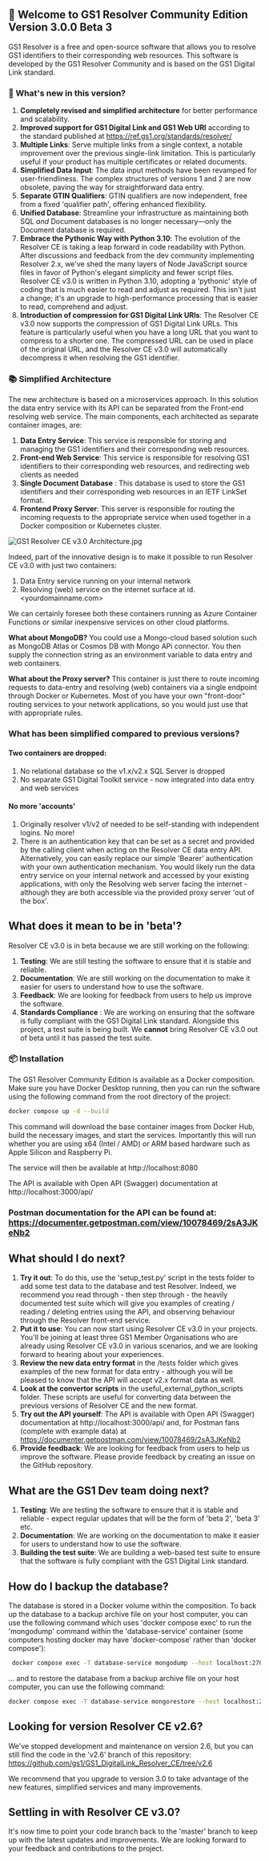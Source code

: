 ## 📢 Welcome to GS1 Resolver Community Edition Version 3.0.0 Beta 3

GS1 Resolver is a free and open-source software that allows you to resolve GS1 identifiers to their corresponding web resources. This software is developed by the GS1 Resolver Community and is based on the GS1 Digital Link standard.

### 🚀 What's new in this version?
1. **Completely revised and simplified architecture** for better performance and scalability.
2. **Improved support for GS1 Digital Link and GS1 Web URI** according to the standard published at https://ref.gs1.org/standards/resolver/
1. **Multiple Links**: Serve multiple links from a single context, a notable improvement over the previous single-link limitation. This is particularly useful if your product has multiple certificates or related documents.
2. **Simplified Data Input**: The data input methods have been revamped for user-friendliness. The complex structures of versions 1 and 2 are now obsolete, paving the way for straightforward data entry.
3. **Separate GTIN Qualifiers**: GTIN qualifiers are now independent, free from a fixed 'qualifier path', offering enhanced flexibility.
4. **Unified Database**: Streamline your infrastructure as maintaining both SQL *and* Document databases is no longer necessary—only the Document database is required.
5. **Embrace the Pythonic Way with Python 3.10**: The evolution of the Resolver CE is taking a leap forward in code readability with Python. After discussions and feedback from the dev community implementing Resolver 2.x, we've shed the many layers of Node JavaScript source files in favor of Python's elegant simplicity and fewer script files. Resolver CE v3.0 is written in Python 3.10, adopting a 'pythonic' style of coding that is much easier to read and adjust as required. This isn't just a change; it's an upgrade to high-performance processing that is easier to read, comprehend and adjust.
6. **Introduction of compression for GS1 Digital Link URls**: The Resolver CE v3.0 now supports the compression of GS1 Digital Link URLs. This feature is particularly useful when you have a long URL that you want to compress to a shorter one. The compressed URL can be used in place of the original URL, and the Resolver CE v3.0 will automatically decompress it when resolving the GS1 identifier. 

### 📚 Simplified Architecture
The new architecture is based on a microservices approach. In this solution the data entry service with its API can be separated from the Front-end resolving web service.
The main components, each architected as separate container images, are:
1. **Data Entry Service**: This service is responsible for storing and managing the GS1 identifiers and their corresponding web resources.
2. **Front-end Web Service**: This service is responsible for resolving GS1 identifiers to their corresponding web resources, and redirecting web clients as needed
3. **Single Document Database** : This database is used to store the GS1 identifiers and their corresponding web resources in an IETF LinkSet format.
4. **Frontend Proxy Server**: This server is responsible for routing the incoming requests to the appropriate service when used together in a Docker composition or Kubernetes cluster.

<img alt="GS1 Resolver CE v3.0 Architecture.jpg" src="GS1%20Resolver%20CE%20v3.0%20Architecture.jpg" title="The simplified GS1 Resolver Community Edition version 3 architecture diagram"/>


Indeed, part of the innovative design is to make it possible to run Resolver CE v3.0 with just two containers:
1. Data Entry service running on your internal network
2. Resolving (web) service on the internet surface at id.<yourdomainname.com>

We can certainly foresee both these containers running as Azure Container Functions or similar inexpensive services on other cloud platforms.

**What about MongoDB?**
You could use a Mongo-cloud based solution such as MongoDB Atlas or Cosmos DB with Mongo APi connector. You then supply the connection string as an environment variable to data entry and web containers.

**What about the Proxy server?**
This container is just there to route incoming requests to data-entry and resolving (web) containers via a single endpoint through Docker or Kubernetes. Most of you have your own "front-door" routing services to your network applications, so you would just use that with appropriate rules.


### What has been simplified compared to previous versions?

#### Two containers are dropped:
1. No relational database so the v1.x/v2.x SQL Server is dropped
2. No separate GS1 Digital Toolkit service - now integrated into data entry and web services
#### No more 'accounts'
1. Originally resolver v1/v2 of needed to be self-standing with independent logins. No more! 
2. There is an authentication key that can be set as a secret and provided by the calling client when acting on the Resolver CE data entry API. Alternatively, you can easily replace our simple 'Bearer' authentication with your own authentication mechanism. You would likely run the data entry service on your internal network and accessed by your existing applications, with only the Resolving web server facing the internet - although they are both accessible via the provided proxy server 'out of the box'.


## What does it mean to be in 'beta'?
Resolver CE v3.0 is in beta because we are still working on the following:
1. **Testing**: We are still testing the software to ensure that it is stable and reliable.
2. **Documentation**: We are still working on the documentation to make it easier for users to understand how to use the software.
3. **Feedback**: We are looking for feedback from users to help us improve the software.
4. **Standards Compliance** : We are working on ensuring that the software is fully compliant with the GS1 Digital Link standard. Alongside this project, a test suite is being built. We **cannot** bring Resolver CE v3.0 out of beta until it has passed the test suite.


### 📦 Installation
The GS1 Resolver Community Edition is available as a Docker composition. Make sure you have Docker Desktop running, then you can run the software using the following command from the root directory of the project:
```bash
docker compose up -d --build
```
This command will download the base container images from Docker Hub, build the necessary images, and start the services.
Importantly this will run whether you are using x64 (Intel / AMD) or ARM based hardware such as Apple Silicon and Raspberry Pi.

The service will then be available at http://localhost:8080

The API is available with Open API (Swagger) documentation at http://localhost:3000/api/

### Postman documentation for the API can be found at: https://documenter.getpostman.com/view/10078469/2sA3JKeNb2

## What should I do next?
1. **Try it out**: To do this, use the 'setup_test.py' script in the tests folder to add some test data to the database and test Resolver. Indeed, we recommend you read through - then step through - the heavily documented test suite which will give you examples of creating / reading / deleting entries using the API, and observing behaviour through the Resolver front-end service. 
2. **Put it to use**: You can now start using Resolver CE v3.0 in your projects. You'll be joining at least three GS1 Member Organisations who are already using Resolver CE v3.0 in various scenarios, and we are looking forward to hearing about your experiences.
3. **Review the new data entry format** in the /tests folder which gives examples of the new format for data entry - although you will be pleased to know that the API will accept v2.x format data as well.
3. **Look at the convertor scripts** in the useful_external_python_scripts folder. These scripts are useful for converting data between the previous versions of Resolver CE and the new format.
4. **Try out the API yourself**: The API is available with Open API (Swagger) documentation at http://localhost:3000/api/ and, for Postman fans (complete with example data) at https://documenter.getpostman.com/view/10078469/2sA3JKeNb2
5. **Provide feedback**: We are looking for feedback from users to help us improve the software. Please provide feedback by creating an issue on the GitHub repository.

## What are the GS1 Dev team doing next?
1. **Testing**: We are testing the software to ensure that it is stable and reliable - expect regular updates that will be the form of 'beta 2', 'beta 3' etc.
2. **Documentation**: We are working on the documentation to make it easier for users to understand how to use the software.
3. **Building the test suite**: We are building a web-based test suite to ensure that the software is fully compliant with the GS1 Digital Link standard.


## How do I backup the database?
The database is stored in a Docker volume within the composition. To back up the database to a backup archive file on your host computer, you can use the following command which uses 'docker compose exec' to run the 'mongodump' command within the 'database-service' container (some computers hosting docker may have 'docker-compose' rather than 'docker compose'):
```bash
 docker compose exec -T database-service mongodump --host localhost:27017 --username gs1resolver --password gs1resolver --archive=- --gzip > mongobackup.tar.gz
```
... and to restore the database from a backup archive file on your host computer, you can use the following command:
```bash
docker compose exec -T database-service mongorestore --host localhost:27017 --username gs1resolver --password gs1resolver --archive=- --gzip < mongobackup.tar.gz
```

## Looking for version Resolver CE v2.6?
We've stopped development and maintenance on version 2.6, but you can still find the code in the 'v2.6' branch of this repository:<br>
https://github.com/gs1/GS1_DigitalLink_Resolver_CE/tree/v2.6

We recommend that you upgrade to version 3.0 to take advantage of the new features, simplified services and many improvements.

## Settling in with Resolver CE v3.0?
It's now time to point your code branch back to the 'master' branch to keep up with the latest updates and improvements. We are looking forward to your feedback and contributions to the project.


